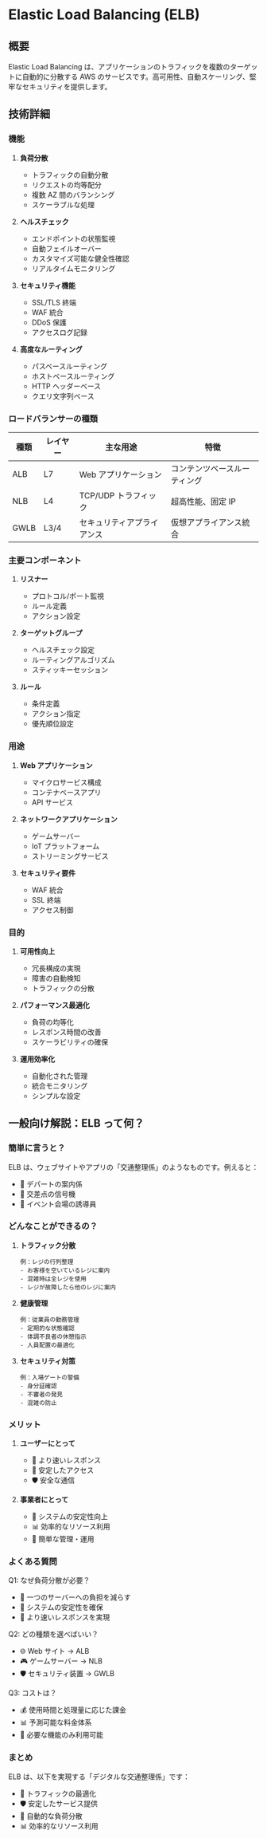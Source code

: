 # Elastic Load Balancing (ELB)

## 概要

Elastic Load Balancing は、アプリケーションのトラフィックを複数のターゲットに自動的に分散する AWS のサービスです。高可用性、自動スケーリング、堅牢なセキュリティを提供します。

## 技術詳細

### 機能

1. **負荷分散**

   - トラフィックの自動分散
   - リクエストの均等配分
   - 複数 AZ 間のバランシング
   - スケーラブルな処理

2. **ヘルスチェック**

   - エンドポイントの状態監視
   - 自動フェイルオーバー
   - カスタマイズ可能な健全性確認
   - リアルタイムモニタリング

3. **セキュリティ機能**

   - SSL/TLS 終端
   - WAF 統合
   - DDoS 保護
   - アクセスログ記録

4. **高度なルーティング**
   - パスベースルーティング
   - ホストベースルーティング
   - HTTP ヘッダーベース
   - クエリ文字列ベース

### ロードバランサーの種類

| 種類 | レイヤー | 主な用途                   | 特徴                         |
| ---- | -------- | -------------------------- | ---------------------------- |
| ALB  | L7       | Web アプリケーション       | コンテンツベースルーティング |
| NLB  | L4       | TCP/UDP トラフィック       | 超高性能、固定 IP            |
| GWLB | L3/4     | セキュリティアプライアンス | 仮想アプライアンス統合       |

### 主要コンポーネント

1. **リスナー**

   - プロトコル/ポート監視
   - ルール定義
   - アクション設定

2. **ターゲットグループ**

   - ヘルスチェック設定
   - ルーティングアルゴリズム
   - スティッキーセッション

3. **ルール**
   - 条件定義
   - アクション指定
   - 優先順位設定

### 用途

1. **Web アプリケーション**

   - マイクロサービス構成
   - コンテナベースアプリ
   - API サービス

2. **ネットワークアプリケーション**

   - ゲームサーバー
   - IoT プラットフォーム
   - ストリーミングサービス

3. **セキュリティ要件**
   - WAF 統合
   - SSL 終端
   - アクセス制御

### 目的

1. **可用性向上**

   - 冗長構成の実現
   - 障害の自動検知
   - トラフィックの分散

2. **パフォーマンス最適化**

   - 負荷の均等化
   - レスポンス時間の改善
   - スケーラビリティの確保

3. **運用効率化**
   - 自動化された管理
   - 統合モニタリング
   - シンプルな設定

## 一般向け解説：ELB って何？

### 簡単に言うと？

ELB は、ウェブサイトやアプリの「交通整理係」のようなものです。例えると：

- 🏢 デパートの案内係
- 🚦 交差点の信号機
- 👮 イベント会場の誘導員

### どんなことができるの？

1. **トラフィック分散**

   ```
   例：レジの行列整理
   - お客様を空いているレジに案内
   - 混雑時は全レジを使用
   - レジが故障したら他のレジに案内
   ```

2. **健康管理**

   ```
   例：従業員の勤務管理
   - 定期的な状態確認
   - 体調不良者の休憩指示
   - 人員配置の最適化
   ```

3. **セキュリティ対策**
   ```
   例：入場ゲートの警備
   - 身分証確認
   - 不審者の発見
   - 混雑の防止
   ```

### メリット

1. **ユーザーにとって**

   - 🚀 より速いレスポンス
   - 🔄 安定したアクセス
   - 🛡️ 安全な通信

2. **事業者にとって**
   - 💪 システムの安定性向上
   - 📊 効率的なリソース利用
   - 🔧 簡単な管理・運用

### よくある質問

Q1: なぜ負荷分散が必要？

- 🏃 一つのサーバーへの負担を減らす
- 🔄 システムの安定性を確保
- 💨 より速いレスポンスを実現

Q2: どの種類を選べばいい？

- 🌐 Web サイト → ALB
- 🎮 ゲームサーバー → NLB
- 🛡️ セキュリティ装置 → GWLB

Q3: コストは？

- 💰 使用時間と処理量に応じた課金
- 📊 予測可能な料金体系
- 🎯 必要な機能のみ利用可能

### まとめ

ELB は、以下を実現する「デジタルな交通整理係」です：

- 🚦 トラフィックの最適化
- 🛡️ 安定したサービス提供
- 🔄 自動的な負荷分散
- 📊 効率的なリソース利用

